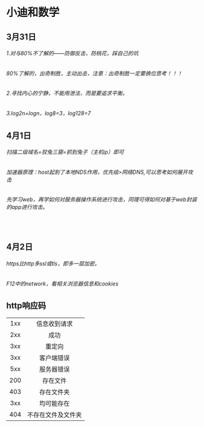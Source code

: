 # 小迪和数学

## 3月31日

######     1.对与80%不了解的——防御反击，防桃花，踩自己的坑 

######     80%了解的，出奇制胜，主动出击，注意：出奇制胜一定要换位思考！！！

######     2.寻找内心的宁静，不能用泄法，而是要追求平衡。

######     3.log2n=logn，log8=3，log128=7

## 4月1日

###### 	扫描二级域名=狡兔三窟=抓到兔子（主机ip）即可

###### 	加速器原理：host起到了本地NDS作用，优先级>网络DNS,可以思考如何展开攻击

###### 	先学习web，再学如何对服务器操作系统进行攻击，同理可得如何对基于web封装的app进行攻击。

​	

## 4月2日
###### 	https比http多ssl或tls，即多一层加密。

###### 	F12中的network，看相关浏览器信息和cookies

## 	http响应码

|      |                    |
| :--: | :----------------: |
| 1xx  |    信息收到请求    |
| 2xx  |        成功        |
| 3xx  |       重定向       |
| 3xx  |     客户端错误     |
| 5xx  |     服务器错误     |
| 200  |      存在文件      |
| 403  |     存在文件夹     |
| 3xx  |     均可能存在     |
| 404  | 不存在文件及文件夹 |

